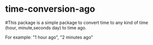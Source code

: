 # time-conversion-ago

#This package is a simple package to convert time to any kind of time (hour, minute,seconds day) to time ago.

For example: "1 hour ago", "2 minutes ago"